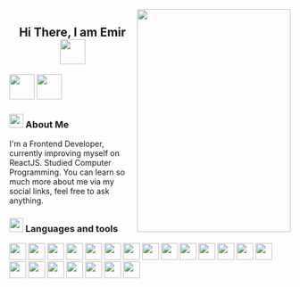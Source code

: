 
<img align="right" height="400" width="275" src="https://i.giphy.com/media/SvGFA2WF9IP0WjmzvE/giphy.gif"/>
<!--
 [GIF Sources]
 <img src="https://i.giphy.com/media/dz6NpfESnqqcnJH1MY/giphy.gif"/>
 <img src="https://i.giphy.com/media/WPtWaxuzyf5awJYb3m/giphy.gif"/>
 <img src="https://i.giphy.com/media/SvGFA2WF9IP0WjmzvE/giphy.gif"/>
 -->

<h2 align="center">Hi There, I am <b>Emir <img src="https://emojis.slackmojis.com/emojis/images/1643514983/10096/laptop_parrot.gif?1643514983" width=45 height=45></b></h2>
<a href="https://www.linkedin.com/in/emirmorgan/"><img width=45 height=45 src="https://img.icons8.com/color/48/000000/linkedin.png"></a>
<a href="https://www.twitter.com/emirmrg"><img width=45 height=45 src="https://img.icons8.com/fluency/48/000000/twitter.png"></a>
<!-- <a href="mailto:"><img width=45 height=45 src="https://img.icons8.com/color/48/000000/apple-mail.png"></a> -->

<h3><img src="https://emojis.slackmojis.com/emojis/images/1643514719/7248/baby-yoda-soup.gif?1643514719" width=25 height=25>  About Me</h3>
<p>
  I'm a Frontend Developer, currently improving myself on ReactJS. Studied Computer Programming. You can learn so much more about me via my social links, feel free to ask anything.
</p>

<h3><img src="https://emojis.slackmojis.com/emojis/images/1643514738/7421/typingcat.gif?1643514738" width=25 height=25> Languages and tools</h3>
<code><img height="30" src="https://img.icons8.com/color/48/000000/html-5--v1.png"/></code>
<code><img height="30" src="https://img.icons8.com/color/48/000000/css3.png"/></code>
<code><img height="30" src="https://img.icons8.com/color/48/000000/javascript--v1.png"/></code>
<code><img height="30" src="https://img.icons8.com/fluency/48/null/typescript--v1.png"/></code>
<code><img height="30" src="https://img.icons8.com/ultraviolet/40/000000/react--v1.png"/></code>
<code><img height="30" src="https://img.icons8.com/color/48/null/nextjs.png"/></code>
<code><img height="30" src="https://img.icons8.com/color/48/000000/redux.png"/></code>
<code><img height="30" src="https://img.icons8.com/color/48/000000/material-ui.png"/></code>
<code><img height="30" src="https://img.icons8.com/color/48/000000/bootstrap.png"/></code>
<code><img height="30" src="https://img.icons8.com/color/48/000000/tailwindcss.png"/></code>
<code><img height="30" src="https://img.icons8.com/color/48/000000/sass.png"/></code>
<code><img height="30" src="https://img.icons8.com/dusk/64/000000/php-logo.png"/></code>
<code><img height="30" src="https://img.icons8.com/color/48/000000/mysql-logo.png"/></code>
<code><img height="30" src="https://img.icons8.com/color/48/000000/c-sharp-logo-2.png"/></code>
<code><img height="30" src="https://img.icons8.com/color/48/000000/visual-studio--v2.png"/></code>
<code><img height="30" src="https://img.icons8.com/color/48/000000/visual-studio-code-2019.png"/></code>
<code><img height="30" src="https://img.icons8.com/color/96/firebase.png"/></code>
<code><img height="30" src="https://img.icons8.com/color/48/000000/git.png"/></code>
<code><img height="30" src="https://img.icons8.com/fluency/48/000000/docker.png"/></code>
<code><img height="30" src="https://img.icons8.com/color/48/000000/figma--v1.png"/></code>
<code><img height="30" src="https://uxwing.com/wp-content/themes/uxwing/download/brands-and-social-media/postman-icon.png"/></code>

<br>
<br>
